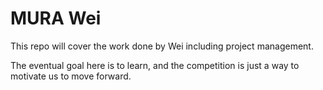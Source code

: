 # MURA Wei


This repo will cover the work done by Wei including project management. 

The eventual goal here is to learn, and the competition is just a way to motivate us to move forward.